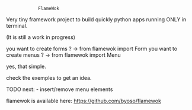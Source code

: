                 FlameWok

Very tiny framework project to build quickly python apps running
ONLY in terminal.

(It is still a work in progress)

you want to create forms ?
-> from flamewok import Form
you want to create menus ?
-> from flamewok import Menu

yes, that simple.

check the exemples to get an idea.

TODO next:
    - insert/remove menu elements


flamewok is available here:
https://github.com/byoso/flamewok
